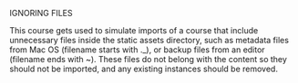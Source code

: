 IGNORING FILES

This course gets used to simulate imports of a course that include unnecessary files
inside the static assets directory, such as metadata files from Mac OS (filename starts with ._),
or backup files from an editor (filename ends with ~). These files do not belong with the content
so they should not be imported, and any existing instances should be removed.
